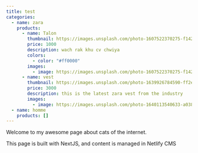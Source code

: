 ```yaml
---
title: test
categories:
  - name: zara
    products:
      - name: Talon
        thumbnail: https://images.unsplash.com/photo-1607522370275-f14206abe5d3?ixlib=rb-4.0.3&ixid=MnwxMjA3fDB8MHxwaG90by1wYWdlfHx8fGVufDB8fHx8&auto=format&fit=crop&w=1121&q=80
        price: 1000
        description: wach rak khu cv chwiya
        colors:
          - color: "#ff0000"
        images:
          - image: https://images.unsplash.com/photo-1607522370275-f14206abe5d3?ixlib=rb-4.0.3&ixid=MnwxMjA3fDB8MHxwaG90by1wYWdlfHx8fGVufDB8fHx8&auto=format&fit=crop&w=1121&q=80
      - name: vest
        thumbnail: https://images.unsplash.com/photo-1639926784590-ff2ef4757bf3?ixlib=rb-4.0.3&ixid=MnwxMjA3fDB8MHxwaG90by1wYWdlfHx8fGVufDB8fHx8&auto=format&fit=crop&w=379&q=80
        price: 3000
        description: this is the latest zara vest from the industry
        images:
          - image: https://images.unsplash.com/photo-1640113540633-a0389dd64e5e?ixlib=rb-4.0.3&ixid=MnwxMjA3fDB8MHxwaG90by1wYWdlfHx8fGVufDB8fHx8&auto=format&fit=crop&w=602&q=80
  - name: homme
    products: []
---
```

Welcome to my awesome page about cats of the internet.

This page is built with NextJS, and content is managed in Netlify CMS
